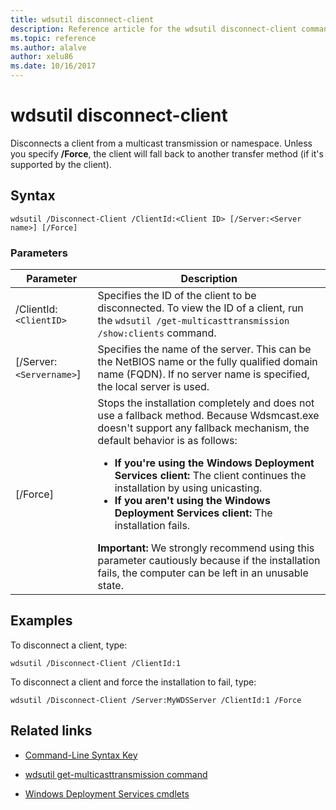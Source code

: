 ```yaml
---
title: wdsutil disconnect-client
description: Reference article for the wdsutil disconnect-client command, which disconnects a client from a multicast transmission or namespace.
ms.topic: reference
ms.author: alalve
author: xelu86
ms.date: 10/16/2017
---
```


# wdsutil disconnect-client

Disconnects a client from a multicast transmission or namespace. Unless you specify **/Force**, the client will fall back to another transfer method (if it's supported by the client).

## Syntax

```
wdsutil /Disconnect-Client /ClientId:<Client ID> [/Server:<Server name>] [/Force]
```

### Parameters

| Parameter | Description |
|--|--|
| /ClientId:`<ClientID>` | Specifies the ID of the client to be disconnected. To view the ID of a client, run the `wdsutil /get-multicasttransmission /show:clients` command. |
| [/Server:`<Servername>`] | Specifies the name of the server. This can be the NetBIOS name or the fully qualified domain name (FQDN). If no server name is specified, the local server is used. |
| [/Force] | Stops the installation completely and does not use a fallback method. Because Wdsmcast.exe doesn't support any fallback mechanism, the default behavior is as follows:<ul><li>**If you're using the Windows Deployment Services client:** The client continues the installation by using unicasting.</li><li>**If you aren't using the Windows Deployment Services client:** The installation fails.</li></ul>**Important:** We strongly recommend using this parameter cautiously because if the installation fails, the computer can be left in an unusable state. |

## Examples

To disconnect a client, type:

```
wdsutil /Disconnect-Client /ClientId:1
```

To disconnect a client and force the installation to fail, type:

```
wdsutil /Disconnect-Client /Server:MyWDSServer /ClientId:1 /Force
```

## Related links

- [Command-Line Syntax Key](command-line-syntax-key.md)

- [wdsutil get-multicasttransmission command](wdsutil-get-multicasttransmission.md)

- [Windows Deployment Services cmdlets](/powershell/module/wds)
